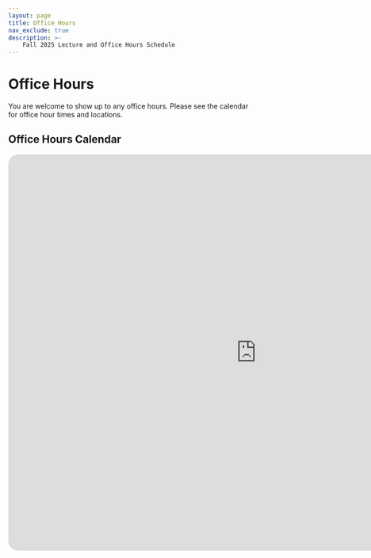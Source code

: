 ```yaml
---
layout: page
title: Office Hours
nav_exclude: true
description: >-
    Fall 2025 Lecture and Office Hours Schedule
---
```


# Office Hours
You are welcome to show up to any office hours. Please see the calendar for office hour times and locations.


## Office Hours Calendar


  <style>
    /* Style the container to enable rounded corners and drop shadow */
    .calendar-container {
      width: 1000px;
      height: 800px;
      overflow: hidden;
      border-radius: 20px;
      background-color: #ffffff !important;

    }

    /* Style the iframe */
    .calendar-container iframe {
      width: 100%;
      height: 100%;
      border: none;
    }
  </style>

<div class="calendar-container">
  <iframe src="https://calendar.google.com/calendar/embed?src=c_e9fc20f40a80064ce90e28f9bd6aa1925f725ab16ed2ac8a86d5f4b280e02d82%40group.calendar.google.com&ctz=America%2FLos_Angeles" style="border: 0" width="800" height="600" frameborder="0" scrolling="no"></iframe>
</div>

<script src="../assets/darkmode.js"></script>
<script>
window.addEventListener("DOMContentLoaded", (event) => {
    onLoad();
});
</script>
